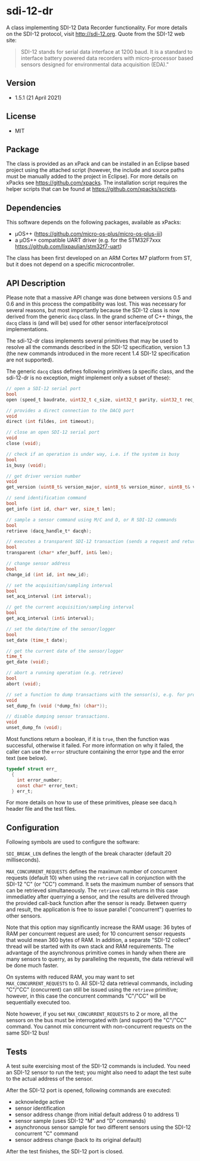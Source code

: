 # sdi-12-dr
A class implementing SDI-12 Data Recorder functionality. For more details on the SDI-12 protocol, visit http://sdi-12.org. Quote from the SDI-12 web site:
> SDI-12 stands for serial data interface at 1200 baud. It is a standard to interface battery powered data recorders with micro-processor based sensors designed for environmental data acquisition (EDA)."

## Version
* 1.5.1 (21 April 2021)

## License
* MIT

## Package
The class is provided as an xPack and can be installed in an Eclipse based project using the attached script (however, the include and source paths must be manually added to the project in Eclipse). For more details on xPacks see https://github.com/xpacks. The installation script requires the helper scripts that can be found at https://github.com/xpacks/scripts.

## Dependencies
This software depends on the following packages, available as xPacks:
* µOS++ (https://github.com/micro-os-plus/micro-os-plus-iii)
* a µOS++ compatible UART driver (e.g. for the STM32F7xxx https://github.com/lixpaulian/stm32f7-uart)

The class has been first developed on an ARM Cortex M7 platform from ST, but it does not depend on a specific microcontroller.

## API Description
Please note that a massive API change was done between versions 0.5 and 0.6 and in this process the compatibility was lost. This was necessary for several reasons, but most importantly because the SDI-12 class is now derived from the generic `dacq` class. In the grand scheme of C++ things, the `dacq` class is (and will be) used for other sensor interface/protocol implementations.

The sdi-12-dr class implements several primitives that may be used to resolve all the commands described in the SDI-12 specification, version 1.3 (the new commands introduced in the more recent 1.4 SDI-12 specification are not supported).

The generic `dacq` class defines following primitives (a specific class, and the sdi-12-dr is no exception, might implement only a subset of these):

```c
// open a SDI-12 serial port
bool
open (speed_t baudrate, uint32_t c_size, uint32_t parity, uint32_t rec_timeout);

// provides a direct connection to the DACQ port
void
direct (int fildes, int timeout);

// close an open SDI-12 serial port
void
close (void);

// check if an operation is under way, i.e. if the system is busy
bool
is_busy (void);

// get driver version number
void
get_version (uint8_t& version_major, uint8_t& version_minor, uint8_t& version_patch);

// send identification command
bool
get_info (int id, char* ver, size_t len);

// sample a sensor command using M/C and D, or R SDI-12 commands
bool
retrieve (dacq_handle_t* dacqh);

// executes a transparent SDI-12 transaction (sends a request and returns the answer)
bool
transparent (char* xfer_buff, int& len);

// change sensor address
bool
change_id (int id, int new_id);

// set the acquisition/sampling interval
bool
set_acq_interval (int interval);

// get the current acquisition/sampling interval
bool
get_acq_interval (int& interval);

// set the date/time of the sensor/logger
bool
set_date (time_t date);

// get the current date of the sensor/logger
time_t
get_date (void);

// abort a running operation (e.g. retrieve)
bool
abort (void);

// set a function to dump transactions with the sensor(s), e.g. for protocol debugging.
void
set_dump_fn (void (*dump_fn) (char*));

// disable dumping sensor transactions.
void
unset_dump_fn (void);


```

Most functions return a boolean, if it is `true`, then the function was successful, otherwise it failed. For more information on why it failed, the caller can use the `error` structure containing the error type and the error text (see below).

```c
typedef struct err_
  {
    int error_number;
    const char* error_text;
  } err_t;
```

For more details on how to use of these primitives, please see dacq.h header file and the test files.

## Configuration

Following symbols are used to configure the software:

`SDI_BREAK_LEN` defines the length of the break character (default 20 milliseconds).

`MAX_CONCURRENT_REQUESTS` defines the maximum number of concurrent requests (default 10) when using the `retrieve` call in conjunction with the SDI-12 "C" (or "CC") command. It sets the maximum number of sensors that can be retrieved simultaneously. The `retrieve` call returns in this case immediatley after querrying a sensor, and the results are delivered through the provided call-back function after the sensor is ready. Between querry and result, the application is free to issue parallel ("concurrent") querries to other sensors.

Note that this option may significantly increase the RAM usage: 36 bytes of RAM per concurrent request are used; for 10 concurrent sensor requests that would mean 360 bytes of RAM. In addition, a separate "SDI-12 collect" thread will be started with its own stack and RAM requirements. The advantage of the asynchronous primitive comes in handy when there are many sensors to querry, as by paralleling the requests, the data retrieval will be done much faster.

On systems with reduced RAM, you may want to set `MAX_CONCURRENT_REQUESTS` to 0. All SDI-12 data retrieval commands, including "C"/"CC" (concurrent) can still be issued using the `retrieve` primitive; however, in this case the concurrent commands "C"/"CC" will be sequentially executed too.

Note however, if you set `MAX_CONCURRENT_REQUESTS` to 2 or more, all the sensors on the bus must be interrogated with (and support) the "C"/"CC" command. You cannot mix concurrent with non-concurrent requests on the same SDI-12 bus! 

## Tests
A test suite exercising most of the SDI-12 commands is included. You need an SDI-12 sensor to run the test; you might also need to adapt the test suite to the actual address of the sensor.

After the SDI-12 port is opened, following commands are executed:

* acknowledge active
* sensor identification
* sensor address change (from initial default address 0 to address 1)
* sensor sample (uses SDI-12 "M" and "D" commands)
* asynchronous sensor sample for two different sensors using the SDI-12 concurrent "C" command
* sensor address change (back to its original default)

After the test finishes, the SDI-12 port is closed.

